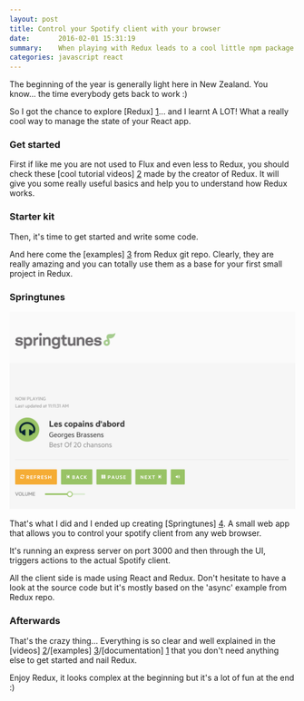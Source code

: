 ```yaml
---
layout: post
title: Control your Spotify client with your browser
date:       2016-02-01 15:31:19
summary:    When playing with Redux leads to a cool little npm package
categories: javascript react
---
```


The beginning of the year is generally light here in New Zealand. You know... the time everybody gets back to work :)

So I got the chance to explore [Redux] [1]... and I learnt A LOT! What a really cool way to manage the state of your React app.

### Get started

First if like me you are not used to Flux and even less to Redux, you should check these [cool tutorial videos] [2] made by the creator of Redux. It will give you some really useful basics and help you to understand how Redux works.

### Starter kit

Then, it's time to get started and write some code.

And here come the [examples] [3] from Redux git repo. Clearly, they are really amazing and you can totally use them as a base for your first small project in Redux.

### Springtunes

![Springtunes screenshot](https://github.com/springload/springtunes/raw/master/screenshots/sc_springtunes.png?raw=true "Springtunes screenshot")

That's what I did and I ended up creating [Springtunes] [4]. A small web app that allows you to control your spotify client from any web browser.

It's running an express server on port 3000 and then through the UI, triggers actions to the actual Spotify client.

All the client side is made using React and Redux. Don't hesitate to have a look at the source code but it's mostly based on the 'async' example from Redux repo.

### Afterwards

That's the crazy thing... Everything is so clear and well explained in the [videos] [2]/[examples] [3]/[documentation] [1] that you don't need anything else to get started and nail Redux.

Enjoy Redux, it looks complex at the beginning but it's a lot of fun at the end :)

  [1]: http://redux.js.org/
  [2]: https://egghead.io/series/getting-started-with-redux
  [3]: https://github.com/rackt/redux/tree/master/examples
  [4]: https://www.npmjs.com/package/springtunes
